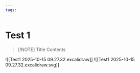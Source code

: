 ```yaml
---
tags:
---
```

# Test 1

> [!NOTE] Title
> Contents


![[Test1 2025-10-15 09.27.32.excalidraw]]
![[Test1 2025-10-15 09.27.32.excalidraw.svg]]